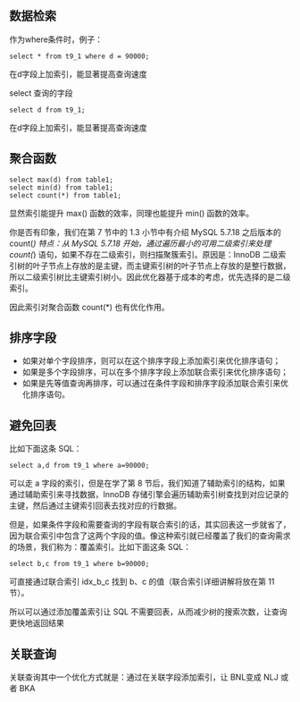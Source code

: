 ## 数据检索
作为where条件时，例子：
```
select * from t9_1 where d = 90000;
```
在d字段上加索引，能显著提高查询速度

select 查询的字段
```
select d from t9_1;
```
在d字段上加索引，能显著提高查询速度

## 聚合函数
```
select max(d) from table1;
select min(d) from table1;
select count(*) from table1;
```

显然索引能提升 max() 函数的效率，同理也能提升 min() 函数的效率。

你是否有印象，我们在第 7 节中的 1.3 小节中有介绍 MySQL 5.7.18 之后版本的 count(*) 特点：从 MySQL 5.7.18 开始，通过遍历最小的可用二级索引来处理 count(*) 语句，如果不存在二级索引，则扫描聚簇索引。原因是：InnoDB 二级索引树的叶子节点上存放的是主键，而主键索引树的叶子节点上存放的是整行数据，所以二级索引树比主键索引树小。因此优化器基于成本的考虑，优先选择的是二级索引。

因此索引对聚合函数 count(*) 也有优化作用。

## 排序字段

- 如果对单个字段排序，则可以在这个排序字段上添加索引来优化排序语句；
- 如果是多个字段排序，可以在多个排序字段上添加联合索引来优化排序语句；
- 如果是先等值查询再排序，可以通过在条件字段和排序字段添加联合索引来优化排序语句。

## 避免回表

比如下面这条 SQL：
```
select a,d from t9_1 where a=90000;
```
可以走 a 字段的索引，但是在学了第 8 节后，我们知道了辅助索引的结构，如果通过辅助索引来寻找数据，InnoDB 存储引擎会遍历辅助索引树查找到对应记录的主键，然后通过主键索引回表去找对应的行数据。

但是，如果条件字段和需要查询的字段有联合索引的话，其实回表这一步就省了，因为联合索引中包含了这两个字段的值。像这种索引就已经覆盖了我们的查询需求的场景，我们称为：覆盖索引。比如下面这条 SQL：

```
select b,c from t9_1 where b=90000;
```

可直接通过联合索引 idx_b_c 找到 b、c 的值（联合索引详细讲解将放在第 11 节）。

所以可以通过添加覆盖索引让 SQL 不需要回表，从而减少树的搜索次数，让查询更快地返回结果

## 关联查询
关联查询其中一个优化方式就是：通过在关联字段添加索引，让 BNL变成 NLJ 或者 BKA